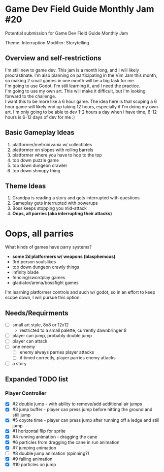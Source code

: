 # Game Dev Field Guide Monthly Jam #20

Potential submission for Game Dev Field Guide Monthly Jam

Theme: Interruption
Modifier: Storytelling

## Overview and self-restrictions

I'm still new to game dev. This jam is a month long, and I will likely procrastinate. I'm also planning on participating in the Vim Jam this month, so making 2 small games in one month will be a big task for me.  
I'm going to use Godot. I'm still learning it, and I need the practice.  
I'm going to use my own art. This will make it difficult, but I'm looking forward to the challenge.  
I want this to be more like a 6 hour game.
The idea here is that scoping a 6 hour game will likely end up taking 12 hours, especially if I'm doing my own art.
I'm only going to be able to dev 1-2 hours a day when I have time, 6-12 hours is 6-12 days of dev for me :)

## Basic Gameplay Ideas

1. platformer/metroidvania w/ collectibles
2. platformer on slopes with rolling barrels
3. platformer where you have to hop to the top
4. top down puzzle game
5. top down dungeon crawler
6. top down shmupy thing

## Theme Ideas

1. Grandpa is reading a story and gets interrupted with questions
2. Gameplay gets interrupted with powerups
3. Boss keeps stopping you mid-attack
4. **Oops, all parries (aka interrupting their attacks)**

# Oops, all parries

What kinds of games have parry systems?

- **some 2d platformers w/ weapons (blasphemous)**
- 3rd person soulslikes
- top down dungeon crawly things
- infinity blade
- fencing/swordplay games
- gladiator/arena/bossfight games

I'm learning platformer controls and such w/ godot, so in an effort to keep scope down, I will pursue this option.

## Needs/Requirments

- [ ] small art style, 8x8 or 12x12
  - restricted to a small palette, currently dawnbringer 8
- [ ] player can jump, probably double jump
- [ ] player can attack
- [ ] one enemy
  - [ ] enemy always parries player attacks
  - [ ] if timed correctly, player parries enemy attacks
- [ ] a story

## Expanded TODO list

### Player Controller

- [x] #2 double jump - with ability to remove/add additional air jumps
- [x] #3 jump buffer - player can press jump before hitting the ground and still jump
- [x] #5 coyote time - player can press jump after running off a ledge and still jump
- [x] #1 horizontal flip for sprite
- [x] #4 running animation - dragging the cane
- [x] #6 particles from dragging the cane in run animation
- [x] #7 jumping animation
- [ ] #8 double jump animation (spinning?)
- [x] #9 falling animation
- [x] #10 particles on jump
